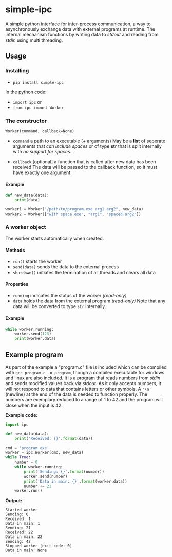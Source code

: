 # simple-ipc

A simple python interface for inter-process communication, a way to asynchronously exchange data with external programs at runtime. The internal mechanism functions by writing data to *stdout* and reading from *stdin* using multi threading. 

## Usage

### Installing
- `pip install simple-ipc`

In the python code:
- `import ipc`
or
- `from ipc import Worker`

### The constructor
```
Worker(command, callback=None)
```
- ```command``` a path to an executable (+ arguments)
May be a **list** of seperate arguments that *can include spaces* 
or of type **str** that is split internally with *no support for spaces*.

- ```callback``` [optional] a function that is called after new data has been received
The data will be passed to the callback function, so it must have exactly one argument.

#### Example
```python
def new_data(data):
    print(data)

worker1 = Worker("/path/to/program.exe arg1 arg2", new_data)
worker2 = Worker(["with space.exe", "arg1", "spaced arg2"])
```

### A worker object

The worker starts automatically when created.

#### Methods
- `run()` starts the worker
- `send(data)` sends the data to the external process
- `shutdown()` initiates the termination of all threads and clears all data

#### Properties
- `running` indicates the status of the worker *(read-only)*
- `data` holds the data from the external program *(read-only)*
Note that any data will be converted to type `str` internally.

#### Example
```python
while worker.running:
    worker.send(123)
    print(worker.data)
```



## Example program

As part of the example a "program.c" file is included which can be compiled with ```gcc program.c -o program```, though a compiled executable for windows and linux are also included. It is a program that reads numbers from *stdin* and sends modified values back via *stdout*. As it only accepts numbers, it will not respond to data that contains letters or other symbols. A ```'\n'``` (newline) at the end of the data is needed to function properly. The numbers are exemplary reduced to a range of 1 to 42 and the program will close when the input is 42.

**Example code:**
```python
import ipc

def new_data(data):
    print('Received: {}'.format(data))

cmd = 'program.exe'
worker = ipc.Worker(cmd, new_data)
while True:
    number = 0
    while worker.running:
        print('Sending: {}'.format(number))
        worker.send(number)
        print('Data in main: {}'.format(worker.data))
        number += 21
    worker.run()
```

**Output:**
```
Started worker
Sending: 0
Received: 1
Data in main: 1
Sending: 21
Received: 22
Data in main: 22
Sending: 42
Stopped worker [exit code: 0]
Data in main: None
```